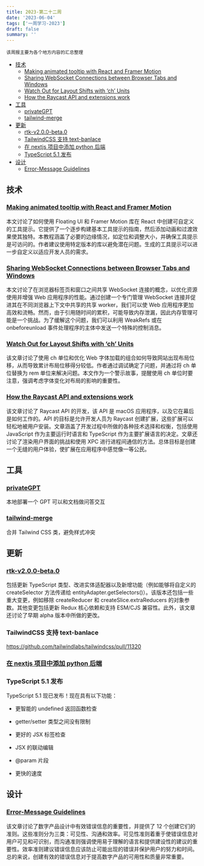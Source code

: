 ```yaml
---
title: 2023-第二十二周
date: '2023-06-04'
tags: ['一周学习-2023']
draft: false
summary: ''
---
```


`该周报主要为各个地方内容的汇总整理`

- [技术](#技术)
  - [Making animated tooltip with React and Framer Motion](#making-animated-tooltip-with-react-and-framer-motion)
  - [Sharing WebSocket Connections between Browser Tabs and Windows](#sharing-websocket-connections-between-browser-tabs-and-windows)
  - [Watch Out for Layout Shifts with ‘ch’ Units](#watch-out-for-layout-shifts-with-ch-units)
  - [How the Raycast API and extensions work](#how-the-raycast-api-and-extensions-work)
- [工具](#工具)
  - [privateGPT](#privategpt)
  - [tailwind-merge](#tailwind-merge)
- [更新](#更新)
  - [rtk-v2.0.0-beta.0](#rtk-v200-beta0)
  - [TailwindCSS 支持 text-banlace](#tailwindcss-支持-text-banlace)
  - [在 nextjs 项目中添加 python 后端](#在-nextjs-项目中添加-python-后端)
  - [TypeScript 5.1 发布](#typescript-51-发布)
- [设计](#设计)
  - [Error-Message Guidelines](#error-message-guidelines)

## 技术

### [Making animated tooltip with React and Framer Motion](https://sinja.io/blog/animated-tooltip-with-react-framer-motion)

本文讨论了如何使用 Floating UI 和 Framer Motion 库在 React 中创建可自定义的工具提示。它提供了一个逐步构建基本工具提示的指南，然后添加动画和过渡效果使其独特。本教程涵盖了必要的边缘情况，如定位和调整大小，并确保工具提示是可访问的。作者建议使用特定版本的库以避免潜在问题。生成的工具提示可以进一步自定义以适应开发人员的需求。

### [Sharing WebSocket Connections between Browser Tabs and Windows](https://brightinventions.pl/blog/sharing-websocket-connections-between-browser-tabs-and-windows/)

本文讨论了在浏览器标签页和窗口之间共享 WebSocket 连接的概念，以优化资源使用并增强 Web 应用程序的性能。通过创建一个专门管理 WebSocket 连接并促进其在不同浏览器上下文中共享的共享 worker，我们可以使 Web 应用程序更加高效和流畅。然而，由于引用随时间的累积，可能导致内存泄漏，因此内存管理可能是一个挑战。为了缓解这个问题，我们可以利用 WeakRefs 或在 onbeforeunload 事件处理程序的主体中发送一个特殊的控制消息。

### [Watch Out for Layout Shifts with ‘ch’ Units](https://cloudfour.com/thinks/watch-out-for-layout-shifts-with-ch-units/)

该文章讨论了使用 ch 单位和优化 Web 字体加载的组合如何导致网站出现布局位移，从而导致累计布局位移得分较低。作者通过调试确定了问题，并通过将 ch 单位替换为 rem 单位来解决问题。本文作为一个警示故事，提醒使用 ch 单位时要注意，强调考虑字体变化对布局的影响的重要性。

### [How the Raycast API and extensions work](https://www.raycast.com/blog/how-raycast-api-extensions-work)

该文章讨论了 Raycast API 的开发，该 API 是 macOS 应用程序，以及它在幕后是如何工作的。API 的目标是允许开发人员为 Raycast 创建扩展，这些扩展可以轻松地被用户安装。文章涵盖了开发过程中所做的各种技术选择和权衡，包括使用 JavaScript 作为主要运行时语言和 TypeScript 作为主要扩展语言的决定。文章还讨论了渲染用户界面的挑战和使用 XPC 进行进程间通信的方法。总体目标是创建一个无缝的用户体验，使扩展在应用程序中感觉像一等公民。

## 工具

### [privateGPT](https://github.com/SamurAIGPT/privateGPT)

本地部署一个 GPT 可以和文档做问答交互

### [tailwind-merge](https://github.com/dcastil/tailwind-merge)

合并 Tailwind CSS 类，避免样式冲突

## 更新

### [rtk-v2.0.0-beta.0](https://github.com/reduxjs/redux-toolkit/releases/tag/v2.0.0-beta.0)

包括更新 TypeScript 类型、改进实体适配器以及新增功能（例如能够将自定义的 createSelector 方法传递给 entityAdapter.getSelectors()）。该版本还包括一些重大变更，例如移除 createReducer 和 createSlice.extraReducers 的对象参数。其他变更包括更新 Redux 核心依赖和支持 ESM/CJS 兼容性。此外，该文章还讨论了早期 alpha 版本中所做的更改。

### TailwindCSS 支持 text-banlace

https://github.com/tailwindlabs/tailwindcss/pull/11320

### [在 nextjs 项目中添加 python 后端](https://twitter.com/steventey/status/1661782950701301761?ref_src=twsrc%5Etfw%7Ctwcamp%5Etweetembed%7Ctwterm%5E1661782950701301761%7Ctwgr%5E0305601541ca661b87c89ae77a5fdc4640507f0f%7Ctwcon%5Es1_&ref_url=http://localhost:3000/20_23/5.29-6.02)

### TypeScript 5.1 发布

TypeScript 5.1 现已发布！现在具有以下功能：

- 更智能的 undefined 返回函数检查

- getter/setter 类型之间没有限制

- 更好的 JSX 标签检查

- JSX 的联动编辑

- @param 片段

- 更快的速度

## 设计

### [Error-Message Guidelines](https://www.nngroup.com/articles/error-message-guidelines/)

该文章讨论了数字产品设计中有效错误信息的重要性，并提供了 12 个创建它们的准则。这些准则分为三类：可见性、沟通和效率。可见性准则着重于使错误信息对用户可见和可识别，而沟通准则强调使用易于理解的语言和提供建设性的建议的重要性。效率准则建议错误信息应该防止可能出现的错误并保护用户的努力和时间。总的来说，创建有效的错误信息对于提高数字产品的可用性和质量非常重要。
